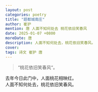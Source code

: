 ```yaml
---
layout: post
categories: poetry
title: "题都城南庄"
author: 崔护
mention: 唐 人面不知何处去 桃花依旧笑春风
date: 2025-01-07 +0800
moreDate: 唐
description: 人面不知何处去，桃花依旧笑春风。
cover: 
tags: 诗文 崔护 唐
---
```


> “桃花依旧笑春风“。

去年今日此门中，人面桃花相映红。  
人面不知何处去，桃花依旧笑春风。